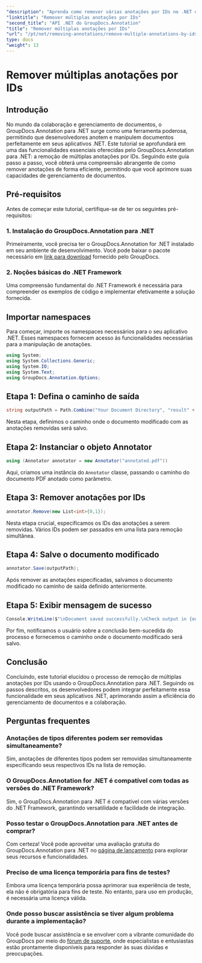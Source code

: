 ```yaml
---
"description": "Aprenda como remover várias anotações por IDs no .NET usando GroupDocs.Annotation, aprimorando seus recursos de gerenciamento de documentos sem esforço."
"linktitle": "Remover múltiplas anotações por IDs"
"second_title": "API .NET do GroupDocs.Annotation"
"title": "Remover múltiplas anotações por IDs"
"url": "/pt/net/removing-annotations/remove-multiple-annotations-by-ids/"
type: docs
"weight": 13
---
```


# Remover múltiplas anotações por IDs

## Introdução
No mundo da colaboração e gerenciamento de documentos, o GroupDocs.Annotation para .NET surge como uma ferramenta poderosa, permitindo que desenvolvedores anotem e manipulem documentos perfeitamente em seus aplicativos .NET. Este tutorial se aprofundará em uma das funcionalidades essenciais oferecidas pelo GroupDocs.Annotation para .NET: a remoção de múltiplas anotações por IDs. Seguindo este guia passo a passo, você obterá uma compreensão abrangente de como remover anotações de forma eficiente, permitindo que você aprimore suas capacidades de gerenciamento de documentos.
## Pré-requisitos
Antes de começar este tutorial, certifique-se de ter os seguintes pré-requisitos:
### 1. Instalação do GroupDocs.Annotation para .NET
Primeiramente, você precisa ter o GroupDocs.Annotation for .NET instalado em seu ambiente de desenvolvimento. Você pode baixar o pacote necessário em [link para download](https://releases.groupdocs.com/annotation/net/) fornecido pelo GroupDocs.
### 2. Noções básicas do .NET Framework
Uma compreensão fundamental do .NET Framework é necessária para compreender os exemplos de código e implementar efetivamente a solução fornecida.

## Importar namespaces
Para começar, importe os namespaces necessários para o seu aplicativo .NET. Esses namespaces fornecem acesso às funcionalidades necessárias para a manipulação de anotações.
```csharp
using System;
using System.Collections.Generic;
using System.IO;
using System.Text;
using GroupDocs.Annotation.Options;
```

## Etapa 1: Defina o caminho de saída
```csharp
string outputPath = Path.Combine("Your Document Directory", "result" + Path.GetExtension("input.pdf"));
```
Nesta etapa, definimos o caminho onde o documento modificado com as anotações removidas será salvo.
## Etapa 2: Instanciar o objeto Annotator
```csharp
using (Annotator annotator = new Annotator("annotated.pdf"))
```
Aqui, criamos uma instância do `Annotator` classe, passando o caminho do documento PDF anotado como parâmetro.
## Etapa 3: Remover anotações por IDs
```csharp
annotator.Remove(new List<int>{0,1});
```
Nesta etapa crucial, especificamos os IDs das anotações a serem removidas. Vários IDs podem ser passados em uma lista para remoção simultânea.
## Etapa 4: Salve o documento modificado
```csharp
annotator.Save(outputPath);
```
Após remover as anotações especificadas, salvamos o documento modificado no caminho de saída definido anteriormente.
## Etapa 5: Exibir mensagem de sucesso
```csharp
Console.WriteLine($"\nDocument saved successfully.\nCheck output in {outputPath}.");
```
Por fim, notificamos o usuário sobre a conclusão bem-sucedida do processo e fornecemos o caminho onde o documento modificado será salvo.

## Conclusão
Concluindo, este tutorial elucidou o processo de remoção de múltiplas anotações por IDs usando o GroupDocs.Annotation para .NET. Seguindo os passos descritos, os desenvolvedores podem integrar perfeitamente essa funcionalidade em seus aplicativos .NET, aprimorando assim a eficiência do gerenciamento de documentos e a colaboração.
## Perguntas frequentes
### Anotações de tipos diferentes podem ser removidas simultaneamente?
Sim, anotações de diferentes tipos podem ser removidas simultaneamente especificando seus respectivos IDs na lista de remoção.
### O GroupDocs.Annotation for .NET é compatível com todas as versões do .NET Framework?
Sim, o GroupDocs.Annotation para .NET é compatível com várias versões do .NET Framework, garantindo versatilidade e facilidade de integração.
### Posso testar o GroupDocs.Annotation para .NET antes de comprar?
Com certeza! Você pode aproveitar uma avaliação gratuita do GroupDocs.Annotation para .NET no [página de lançamento](https://releases.groupdocs.com/) para explorar seus recursos e funcionalidades.
### Preciso de uma licença temporária para fins de testes?
Embora uma licença temporária possa aprimorar sua experiência de teste, ela não é obrigatória para fins de teste. No entanto, para uso em produção, é necessária uma licença válida.
### Onde posso buscar assistência se tiver algum problema durante a implementação?
Você pode buscar assistência e se envolver com a vibrante comunidade do GroupDocs por meio do [fórum de suporte](https://forum.groupdocs.com/c/annotation/10), onde especialistas e entusiastas estão prontamente disponíveis para responder às suas dúvidas e preocupações.